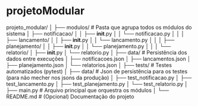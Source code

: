 # projetoModular

projeto_modular/
│
├── modulos/                        # Pasta que agrupa todos os módulos do sistema
│   ├── notificacao/
│   │   ├── __init__.py
│   │   └── notificacao.py
│   │
│   ├── lancamento/
│   │   ├── __init__.py
│   │   └── lancamento.py
│   │
│   ├── planejamento/
│   │   ├── __init__.py
│   │   └── planejamento.py
│   │
│   └── relatorio/
│       ├── __init__.py
│       └── relatorio.py
│
├── data/                            # Persistência dos dados entre execuções
│   ├── notificacoes.json
│   ├── lancamentos.json
│   ├── planejamento.json
│   └── relatorios.json
│
├── tests/                           # Testes automatizados (pytest)
│   ├── data/                        # Json de persistência para os testes (para não mecher nos jsons da produção)
│   ├── test_notificacao.py
│   ├── test_lancamento.py
│   ├── test_planejamento.py
│   └── test_relatorio.py
│
├── main.py                          # Arquivo principal que orquestra os módulos
│
└── README.md                         # (Opcional) Documentação do projeto
